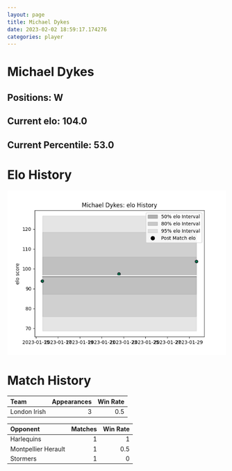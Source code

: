 ```yaml
---  
layout: page  
title: Michael Dykes  
date: 2023-02-02 18:59:17.174276  
categories: player  
---
```

# Michael Dykes

## Positions: W

## Current elo: 104.0

## Current Percentile: 53.0

# Elo History


![elo history](history_MichaelDykes.png)
# Match History


| Team         |   Appearances |   Win Rate |
|:-------------|--------------:|-----------:|
| London Irish |             3 |        0.5 |

| Opponent            |   Matches |   Win Rate |
|:--------------------|----------:|-----------:|
| Harlequins          |         1 |        1   |
| Montpellier Herault |         1 |        0.5 |
| Stormers            |         1 |        0   |